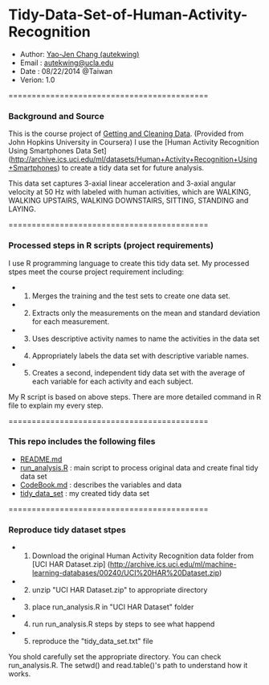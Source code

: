 Tidy-Data-Set-of-Human-Activity-Recognition
===========================================

* Author: [Yao-Jen Chang (autekwing)](https://github.com/autekroy) 
* Email : autekwing@ucla.edu
* Date  : 08/22/2014 @Taiwan
* Verion: 1.0

===========================================
### Background and Source
This is the course project of [Getting and Cleaning Data](https://www.coursera.org/course/getdata). (Provided from John Hopkins University in Coursera) I use the [Human Activity Recognition Using Smartphones Data Set] (http://archive.ics.uci.edu/ml/datasets/Human+Activity+Recognition+Using+Smartphones) to create a tidy data set for future analysis.

This data set captures 3-axial linear acceleration and 3-axial angular velocity at 50 Hz with labeled with human activities, which are WALKING, WALKING UPSTAIRS, WALKING DOWNSTAIRS, SITTING, STANDING and LAYING.

===========================================
### Processed steps in R scripts (project requirements)
I use R programming language to create this tidy data set. 
My processed stpes meet the course project requirement including:
* 1. Merges the training and the test sets to create one data set.
* 2. Extracts only the measurements on the mean and standard deviation for each measurement. 
* 3. Uses descriptive activity names to name the activities in the data set
* 4. Appropriately labels the data set with descriptive variable names. 
* 5. Creates a second, independent tidy data set with the average of each variable for each activity and each subject. 

My R script is based on above steps. There are more detailed command in R file to explain my every step.

===========================================
### This repo includes the following files
* [README.md](https://github.com/autekroy/Tidy-Data-Set-of-Human-Activity-Recognition/blob/master/README.md)
* [run_analysis.R](https://github.com/autekroy/Tidy-Data-Set-of-Human-Activity-Recognition/blob/master/run_analysis.R) : main script to process original data and create final tidy data set
* [CodeBook.md](https://github.com/autekroy/Tidy-Data-Set-of-Human-Activity-Recognition/blob/master/CodeBook.md) : describes the variables and data
* [tidy_data_set](https://github.com/autekroy/Tidy-Data-Set-of-Human-Activity-Recognition/blob/master/tidy_data_set.txt) : my created tidy data set

===========================================
### Reproduce tidy dataset stpes
* 1. Download the original Human Activity Recognition data folder from [UCI HAR Dataset.zip] (http://archive.ics.uci.edu/ml/machine-learning-databases/00240/UCI%20HAR%20Dataset.zip)
* 2. unzip "UCI HAR Dataset.zip" to appropriate directory
* 3. place run_analysis.R in "UCI HAR Dataset" folder
* 4. run run_analysis.R steps by steps to see what happend
* 5. reproduce the "tidy_data_set.txt" file

You shold carefully set the appropriate directory. You can check run_analysis.R. The setwd() and read.table()'s path to understand how it works.


